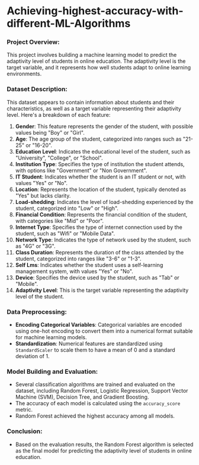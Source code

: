 # Achieving-highest-accuracy-with-different-ML-Algorithms

### Project Overview:
This project involves building a machine learning model to predict the adaptivity level of students in online education. The adaptivity level is the target variable, and it represents how well students adapt to online learning environments.

### Dataset Description:

This dataset appears to contain information about students and their characteristics, as well as a target variable representing their adaptivity level. Here's a breakdown of each feature:

1. **Gender**: This feature represents the gender of the student, with possible values being "Boy" or "Girl".
2. **Age**: The age group of the student, categorized into ranges such as "21-25" or "16-20".
3. **Education Level**: Indicates the educational level of the student, such as "University", "College", or "School".
4. **Institution Type**: Specifies the type of institution the student attends, with options like "Government" or "Non Government".
5. **IT Student**: Indicates whether the student is an IT student or not, with values "Yes" or "No".
6. **Location**: Represents the location of the student, typically denoted as "Yes" but lacks clarity.
7. **Load-shedding**: Indicates the level of load-shedding experienced by the student, categorized into "Low" or "High".
8. **Financial Condition**: Represents the financial condition of the student, with categories like "Mid" or "Poor".
9. **Internet Type**: Specifies the type of internet connection used by the student, such as "Wifi" or "Mobile Data".
10. **Network Type**: Indicates the type of network used by the student, such as "4G" or "3G".
11. **Class Duration**: Represents the duration of the class attended by the student, categorized into ranges like "3-6" or "1-3".
12. **Self Lms**: Indicates whether the student uses a self-learning management system, with values "Yes" or "No".
13. **Device**: Specifies the device used by the student, such as "Tab" or "Mobile".
14. **Adaptivity Level**: This is the target variable representing the adaptivity level of the student.


### Data Preprocessing:
- **Encoding Categorical Variables**: Categorical variables are encoded using one-hot encoding to convert them into a numerical format suitable for machine learning models.
- **Standardization**: Numerical features are standardized using `StandardScaler` to scale them to have a mean of 0 and a standard deviation of 1.

### Model Building and Evaluation:
- Several classification algorithms are trained and evaluated on the dataset, including Random Forest, Logistic Regression, Support Vector Machine (SVM), Decision Tree, and Gradient Boosting.
- The accuracy of each model is calculated using the `accuracy_score` metric.
- Random Forest achieved the highest accuracy among all models.

### Conclusion:
- Based on the evaluation results, the Random Forest algorithm is selected as the final model for predicting the adaptivity level of students in online education.

